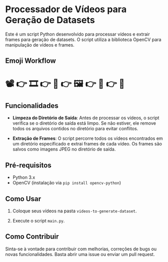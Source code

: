 # Processador de Vídeos para Geração de Datasets

Este é um script Python desenvolvido para processar vídeos e extrair frames para geração de datasets. O script utiliza a biblioteca OpenCV para manipulação de vídeos e frames.

## Emoji Workflow
# 📽 👉 🎞 👉 🐍 👉 🖼 👉 📝 👉 🤖 

## Funcionalidades

- **Limpeza do Diretório de Saída**: Antes de processar os vídeos, o script verifica se o diretório de saída está limpo. Se não estiver, ele remove todos os arquivos contidos no diretório para evitar conflitos.

- **Extração de Frames**: O script percorre todos os vídeos encontrados em um diretório especificado e extrai frames de cada vídeo. Os frames são salvos como imagens JPEG no diretório de saída.

## Pré-requisitos

- Python 3.x
- OpenCV (instalação via `pip install opencv-python`)

## Como Usar

1. Coloque seus vídeos na pasta `videos-to-generate-dataset`.
   
2. Execute o script `main.py`.

## Como Contribuir

Sinta-se à vontade para contribuir com melhorias, correções de bugs ou novas funcionalidades. Basta abrir uma issue ou enviar um pull request.

